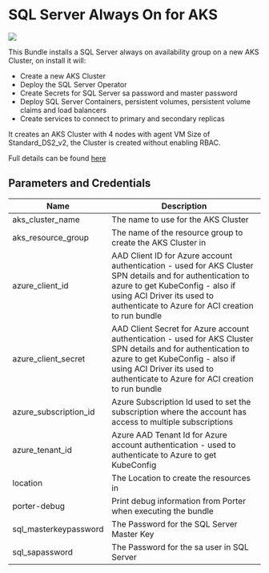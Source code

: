 # SQL Server Always On for AKS

<a href="https://portal.azure.com/#create/Microsoft.Template/uri/https%3A%2F%2Fraw.githubusercontent.com%2Fendjin%2FCNAB.Quickstarts%2Fpr-test%2Fporter%2Fsql-server-always-on%2Fazuredeploy.json" target="_blank"><img src="http://azuredeploy.net/deploybutton.png"/></a>

This Bundle installs a SQL Server always on availability group on a new AKS Cluster, on install it will:

* Create a new AKS Cluster
* Deploy the SQL Server Operator
* Create Secrets for SQL Server sa password and master password
* Deploy SQL Server Containers, persistent volumes, persistent volume claims and load balancers
* Create services to connect to primary and secondary replicas

It creates an AKS Cluster with 4 nodes with agent VM Size of Standard_DS2_v2, the Cluster is created without enabling RBAC.

Full details can be found [here](https://docs.microsoft.com/en-us/sql/linux/sql-server-linux-kubernetes-deploy?view=sqlallproducts-allversions)

## Parameters and Credentials

 | Name | Description | 
 | --- | --- | 
 | aks_cluster_name | The name to use for the AKS Cluster
aks_resource_group | The name of the resource group to create the AKS Cluster in
azure_client_id | AAD Client ID for Azure account authentication - used for AKS Cluster SPN details and for authentication to azure to get KubeConfig - also if using ACI Driver  its used to authenticate to Azure for ACI creation to run bundle
azure_client_secret | AAD Client Secret for Azure account authentication - used for AKS Cluster SPN details and for authentication to azure to get KubeConfig - also if using ACI Driver  its used to authenticate to Azure for ACI creation to run bundle
azure_subscription_id | Azure Subscription Id used to set the subscription where the account has access to multiple subscriptions
azure_tenant_id | Azure AAD Tenant Id for Azure account authentication - used to authenticate to Azure to get KubeConfig
location | The Location to create the resources in
porter-debug | Print debug information from Porter when executing the bundle
sql_masterkeypassword | The Password for the SQL Server Master Key
sql_sapassword | The Password for the sa user in SQL Server | 
